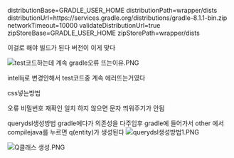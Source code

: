 distributionBase=GRADLE_USER_HOME
distributionPath=wrapper/dists
distributionUrl=https\://services.gradle.org/distributions/gradle-8.1.1-bin.zip
networkTimeout=10000
validateDistributionUrl=true
zipStoreBase=GRADLE_USER_HOME
zipStorePath=wrapper/dists


이걸로 해야 빌드가 된다 버전이 이게 맞다

![test코드하는데 계속 gradle오류 뜨는이유.PNG](..%2F..%2FUsers%2F%EC%B5%9C%EC%B9%98%EC%96%B8%2FOneDrive%2F%EC%82%AC%EC%A7%84%2F%EC%8A%A4%ED%81%AC%EB%A6%B0%EC%83%B7%2Ftest%EC%BD%94%EB%93%9C%ED%95%98%EB%8A%94%EB%8D%B0%20%EA%B3%84%EC%86%8D%20gradle%EC%98%A4%EB%A5%98%20%EB%9C%A8%EB%8A%94%EC%9D%B4%EC%9C%A0.PNG)

intellij로 변경안해서 test코드중 계속 에러뜨는거였다



<link rel="stylesheet" href="/css/regiestcss/regietst.css"> css넣는방법


오류
비밀번호 재확인 일치 하지 않으면 문자 띄워주기가 안됨

querydsl생성방법
gradle에다가 의존성을 다주입후 
gradle에 들어가서 other 에서 compilejava를 누르면 q(entity)가 생성된다
![querydsl생성방법1.PNG](..%2F..%2FUsers%2F%EC%B5%9C%EC%B9%98%EC%96%B8%2FOneDrive%2F%EC%82%AC%EC%A7%84%2F%EC%8A%A4%ED%81%AC%EB%A6%B0%EC%83%B7%2Fquerydsl%EC%83%9D%EC%84%B1%EB%B0%A9%EB%B2%951.PNG)

![Q클래스 생성.PNG](..%2F..%2FUsers%2F%EC%B5%9C%EC%B9%98%EC%96%B8%2FOneDrive%2F%EC%82%AC%EC%A7%84%2F%EC%8A%A4%ED%81%AC%EB%A6%B0%EC%83%B7%2FQ%ED%81%B4%EB%9E%98%EC%8A%A4%20%EC%83%9D%EC%84%B1.PNG)